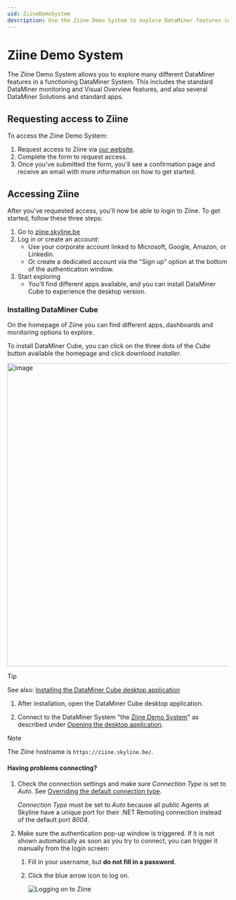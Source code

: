 ```yaml
---
uid: ZiineDemoSystem
description: Use the Ziine Demo System to explore DataMiner features in a functioning DataMiner System. To connect, you need a dataminer.services account.
---
```


# Ziine Demo System

The Ziine Demo System allows you to explore many different DataMiner features in a functioning DataMiner System. This includes the standard DataMiner monitoring and Visual Overview features, and also several DataMiner Solutions and standard apps.

## Requesting access to Ziine

To access the Ziine Demo System:

1. Request access to Ziine via [our website](https://skyline.be/learn/demo/).
2. Complete the form to request access.
3. Once you've submitted the form, you'll see a confirmation page and receive an email with more information on how to get started.

## Accessing Ziine

After you've requested access, you'll now be able to login to Ziine. To get started, follow these three steps:

1. Go to [ziine.skyline.be](https://ziine.skyline.be/)
2. Log in or create an account:
   - Use your corporate account linked to Microsoft, Google, Amazon, or Linkedin.
   - Or create a dedicated account via the "Sign up" option at the bottom of the authentication window.
3. Start exploring
   - You'll find different apps available, and you can install DataMiner Cube to experience the desktop version. 

### Installing DataMiner Cube

On the homepage of Ziine you can find different apps, dashboards and monitoring options to explore. 

To install DataMiner Cube, you can click on the three dots of the _Cube_ button available the homepage and click _download installer_. 

<img width="2206" height="691" alt="image" src="https://github.com/user-attachments/assets/b55b2b6d-82bc-4ca8-a0d2-5f2564a5391c" />

   > [!TIP]
   > See also: [Installing the DataMiner Cube desktop application](xref:Installing_the_DataMiner_Cube_desktop_application)

1. After installation, open the DataMiner Cube desktop application.

1. Connect to the DataMiner System "the [Ziine Demo System](xref:ZiineDemoSystem)" as described under [Opening the desktop application](xref:Using_the_desktop_app).


> [!NOTE]
> The Ziine hostname is `https://ziine.skyline.be/`.

#### Having problems connecting?

1. Check the connection settings and make sure *Connection Type* is set to *Auto*. See [Overriding the default connection type](xref:Overriding_Cube_connection_type).

   *Connection Type* must be set to *Auto* because all public Agents at Skyline have a unique port for their .NET Remoting connection instead of the default port *8004*.

1. Make sure the authentication pop-up window is triggered. If it is not shown automatically as soon as you try to connect, you can trigger it manually from the login screen:

   1. Fill in your username, but **do not fill in a password**.

   1. Click the blue arrow icon to log on.

      ![Logging on to Ziine](~/dataminer/images/ziine_login.png)
